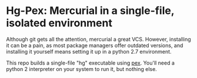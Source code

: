 # Hg-Pex: Mercurial in a single-file, isolated environment

Although git gets all the attention, mercurial a great VCS. However, installing it can be a pain, as most package managers offer outdated versions, and installing it yourself means setting it up in a python 2.7 environment.

This repo builds a single-file "hg" executable using [pex](https://github.com/pantsbuild/pex). You'll need a python 2 interpreter on your system to run it, but nothing else.
